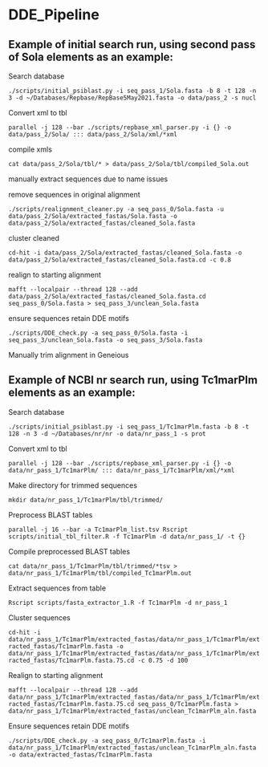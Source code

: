 # DDE_Pipeline

## Example of initial search run, using second pass of Sola elements as an example:
Search database

`./scripts/initial_psiblast.py -i seq_pass_1/Sola.fasta -b 8 -t 128 -n 3 -d ~/Databases/Repbase/RepBase5May2021.fasta -o data/pass_2 -s nucl`

Convert xml to tbl

`parallel -j 128 --bar ./scripts/repbase_xml_parser.py -i {} -o data/pass_2/Sola/ ::: data/pass_2/Sola/xml/*xml`

compile xmls

`cat data/pass_2/Sola/tbl/* > data/pass_2/Sola/tbl/compiled_Sola.out`

manually extract sequences due to name issues

remove sequences in original alignment

`./scripts/realignment_cleaner.py -a seq_pass_0/Sola.fasta -u data/pass_2/Sola/extracted_fastas/Sola.fasta -o data/pass_2/Sola/extracted_fastas/cleaned_Sola.fasta`

cluster cleaned

`cd-hit -i data/pass_2/Sola/extracted_fastas/cleaned_Sola.fasta -o data/pass_2/Sola/extracted_fastas/cleaned_Sola.fasta.cd -c 0.8`

realign to starting alignment

`mafft --localpair --thread 128 --add data/pass_2/Sola/extracted_fastas/cleaned_Sola.fasta.cd seq_pass_0/Sola.fasta > seq_pass_3/unclean_Sola.fasta`

ensure sequences retain DDE motifs

`./scripts/DDE_check.py -a seq_pass_0/Sola.fasta -i seq_pass_3/unclean_Sola.fasta -o seq_pass_3/Sola.fasta`

Manually trim alignment in Geneious



## Example of NCBI nr search run, using Tc1marPlm elements as an example:

Search database

`./scripts/initial_psiblast.py -i seq_pass_1/Tc1marPlm.fasta -b 8 -t 128 -n 3 -d ~/Databases/nr/nr -o data/nr_pass_1 -s prot`

Convert xml to tbl

`parallel -j 128 --bar ./scripts/repbase_xml_parser.py -i {} -o data/nr_pass_1/Tc1marPlm/ ::: data/nr_pass_1/Tc1marPlm/xml/*xml`

Make directory for trimmed sequences

`mkdir data/nr_pass_1/Tc1marPlm/tbl/trimmed/`

Preprocess BLAST tables

`parallel -j 16 --bar -a Tc1marPlm_list.tsv Rscript scripts/initial_tbl_filter.R -f Tc1marPlm -d data/nr_pass_1/ -t {}`

Compile preprocessed BLAST tables

`cat data/nr_pass_1/Tc1marPlm/tbl/trimmed/*tsv > data/nr_pass_1/Tc1marPlm/tbl/compiled_Tc1marPlm.out`

Extract sequences from table

`Rscript scripts/fasta_extractor_1.R -f Tc1marPlm -d nr_pass_1`

Cluster sequences

`cd-hit -i data/nr_pass_1/Tc1marPlm/extracted_fastas/data/nr_pass_1/Tc1marPlm/extracted_fastas/Tc1marPlm.fasta -o data/nr_pass_1/Tc1marPlm/extracted_fastas/data/nr_pass_1/Tc1marPlm/extracted_fastas/Tc1marPlm.fasta.75.cd -c 0.75 -d 100`

Realign to starting alignment

`mafft --localpair --thread 128 --add data/nr_pass_1/Tc1marPlm/extracted_fastas/data/nr_pass_1/Tc1marPlm/extracted_fastas/Tc1marPlm.fasta.75.cd seq_pass_0/Tc1marPlm.fasta > data/nr_pass_1/Tc1marPlm/extracted_fastas/unclean_Tc1marPlm_aln.fasta`

Ensure sequences retain DDE motifs

`./scripts/DDE_check.py -a seq_pass_0/Tc1marPlm.fasta -i data/nr_pass_1/Tc1marPlm/extracted_fastas/unclean_Tc1marPlm_aln.fasta -o data/extracted_fastas/Tc1marPlm.fasta`
